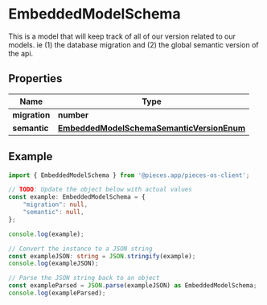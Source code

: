 
# EmbeddedModelSchema

This is a model that will keep track of all of our version related to our models. ie (1) the database migration and (2) the global semantic version of the api.

## Properties

Name | Type
------------ | -------------
**migration** | **number**
**semantic** | [**EmbeddedModelSchemaSemanticVersionEnum**](EmbeddedModelSchemaSemanticVersionEnum)

## Example

```typescript
import { EmbeddedModelSchema } from '@pieces.app/pieces-os-client';

// TODO: Update the object below with actual values
const example: EmbeddedModelSchema = {
    "migration": null,
    "semantic": null,
};

console.log(example);

// Convert the instance to a JSON string
const exampleJSON: string = JSON.stringify(example);
console.log(exampleJSON);

// Parse the JSON string back to an object
const exampleParsed = JSON.parse(exampleJSON) as EmbeddedModelSchema;
console.log(exampleParsed);
```



